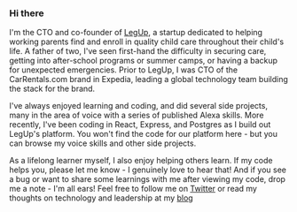 ### Hi there

<!--
**gsdriver/gsdriver** is a ✨ _special_ ✨ repository because its `README.md` (this file) appears on your GitHub profile.

Here are some ideas to get you started:

- 🔭 I’m currently working on ...
- 🌱 I’m currently learning ...
- 👯 I’m looking to collaborate on ...
- 🤔 I’m looking for help with ...
- 💬 Ask me about ...
- 📫 How to reach me: ...
- 😄 Pronouns: ...
- ⚡ Fun fact: ...
-->

I'm the CTO and co-founder of [LegUp](https://www.legup.care), a startup dedicated to helping working parents find and enroll in quality child care throughout their child's life. A father of two, I've seen first-hand the difficulty in securing care, getting into after-school programs or summer camps, or having a backup for unexpected emergencies. Prior to LegUp, I was CTO of the CarRentals.com brand in Expedia, leading a global technology team building the stack for the brand.

I've always enjoyed learning and coding, and did several side projects, many in the area of voice with a series of published Alexa skills. More recently, I've been coding in React, Express, and Postgres as I build out LegUp's platform. You won't find the code for our platform here - but you can browse my voice skills and other side projects.

As a lifelong learner myself, I also enjoy helping others learn. If my code helps you, please let me know - I genuinely love to hear that! And if you see a bug or want to share some learnings with me after viewing my code, drop me a note - I'm all ears! Feel free to follow me on [Twitter](https://twitter.com/GarrettVargas) or read my thoughts on technology and leadership at my [blog](https://blog.garrettvargas.com)
